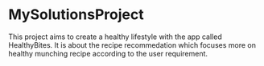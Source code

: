 # MySolutionsProject
This project aims to create a healthy lifestyle with the app called HealthyBites. It is about the recipe recommedation which focuses more on healthy munching recipe according to the user requirement.
